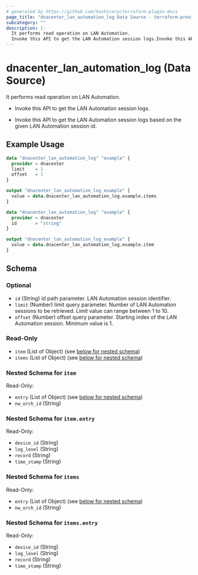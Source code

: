 ```yaml
---
# generated by https://github.com/hashicorp/terraform-plugin-docs
page_title: "dnacenter_lan_automation_log Data Source - terraform-provider-dnacenter"
subcategory: ""
description: |-
  It performs read operation on LAN Automation.
  Invoke this API to get the LAN Automation session logs.Invoke this API to get the LAN Automation session logs based on the given LAN Automation session id.
---
```


# dnacenter_lan_automation_log (Data Source)

It performs read operation on LAN Automation.

- Invoke this API to get the LAN Automation session logs.

- Invoke this API to get the LAN Automation session logs based on the given LAN Automation session id.

## Example Usage

```terraform
data "dnacenter_lan_automation_log" "example" {
  provider = dnacenter
  limit    = 1
  offset   = 1
}

output "dnacenter_lan_automation_log_example" {
  value = data.dnacenter_lan_automation_log.example.items
}

data "dnacenter_lan_automation_log" "example" {
  provider = dnacenter
  id       = "string"
}

output "dnacenter_lan_automation_log_example" {
  value = data.dnacenter_lan_automation_log.example.item
}
```

<!-- schema generated by tfplugindocs -->
## Schema

### Optional

- `id` (String) id path parameter. LAN Automation session identifier.
- `limit` (Number) limit query parameter. Number of LAN Automation sessions to be retrieved. Limit value can range between 1 to 10.
- `offset` (Number) offset query parameter. Starting index of the LAN Automation session. Minimum value is 1.

### Read-Only

- `item` (List of Object) (see [below for nested schema](#nestedatt--item))
- `items` (List of Object) (see [below for nested schema](#nestedatt--items))

<a id="nestedatt--item"></a>
### Nested Schema for `item`

Read-Only:

- `entry` (List of Object) (see [below for nested schema](#nestedobjatt--item--entry))
- `nw_orch_id` (String)

<a id="nestedobjatt--item--entry"></a>
### Nested Schema for `item.entry`

Read-Only:

- `device_id` (String)
- `log_level` (String)
- `record` (String)
- `time_stamp` (String)



<a id="nestedatt--items"></a>
### Nested Schema for `items`

Read-Only:

- `entry` (List of Object) (see [below for nested schema](#nestedobjatt--items--entry))
- `nw_orch_id` (String)

<a id="nestedobjatt--items--entry"></a>
### Nested Schema for `items.entry`

Read-Only:

- `device_id` (String)
- `log_level` (String)
- `record` (String)
- `time_stamp` (String)


